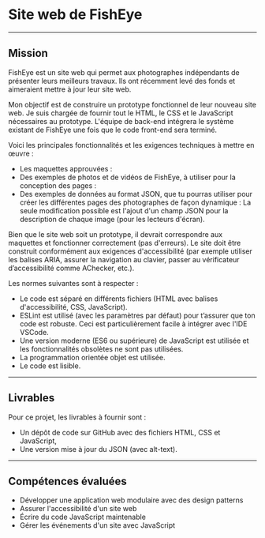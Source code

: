 # Site web de FishEye

***
## Mission

FishEye est un site web qui permet aux photographes indépendants de présenter leurs meilleurs travaux. Ils ont récemment levé des fonds et aimeraient mettre à jour leur site web. 

Mon objectif est de construire un prototype fonctionnel de leur nouveau site web. Je suis chargée de fournir tout le HTML, le CSS et le JavaScript nécessaires au prototype. L'équipe de back-end intégrera le système existant de FishEye une fois que le code front-end sera terminé.

Voici les principales fonctionnalités et les exigences techniques à mettre en œuvre :
- Les maquettes approuvées : 
- Des exemples de photos et de vidéos de FishEye, à utiliser pour la conception des pages : 
- Des exemples de données au format JSON, que tu pourras utiliser pour créer les différentes pages des photographes de façon dynamique : 
La seule modification possible est l'ajout d'un champ JSON pour la description de chaque image (pour les lecteurs d'écran).

Bien que le site web soit un prototype, il devrait correspondre aux maquettes et fonctionner correctement (pas d'erreurs). Le site doit être construit conformément aux exigences d'accessibilité (par exemple utiliser les balises ARIA, assurer la navigation au clavier, passer au vérificateur d’accessibilité comme AChecker, etc.).

Les normes suivantes sont à respecter : 

- Le code est séparé en différents fichiers (HTML avec balises d'accessibilité, CSS, JavaScript).
- ESLint est utilisé (avec les paramètres par défaut) pour t’assurer que ton code est robuste. Ceci est particulièrement facile à intégrer avec l'IDE VSCode.
- Une version moderne (ES6 ou supérieure) de JavaScript est utilisée et les fonctionnalités obsolètes ne sont pas utilisées.
- La programmation orientée objet est utilisée.
- Le code est lisible.

***
## Livrables

Pour ce projet, les livrables à fournir sont :
- Un dépôt de code sur GitHub avec des fichiers HTML, CSS et JavaScript,
- Une version mise à jour du JSON (avec alt-text).

***
## Compétences évaluées

- Développer une application web modulaire avec des design patterns
- Assurer l'accessibilité d'un site web
- Écrire du code JavaScript maintenable
- Gérer les événements d'un site avec JavaScript
